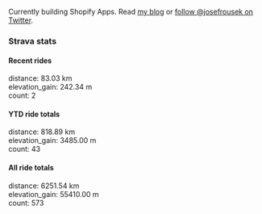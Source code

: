 Currently building Shopify Apps. Read [my blog](https://blog.rousek.name/) or [follow @josefrousek on Twitter](https://twitter.com/josefrousek).

### Strava stats

<!-- strava_stats starts -->
#### Recent rides

distance: 83.03 km  
elevation_gain: 242.34 m  
count: 2


#### YTD ride totals

distance: 818.89 km  
elevation_gain: 3485.00 m  
count: 43


#### All ride totals

distance: 6251.54 km  
elevation_gain: 55410.00 m  
count: 573


<!-- strava_stats ends -->